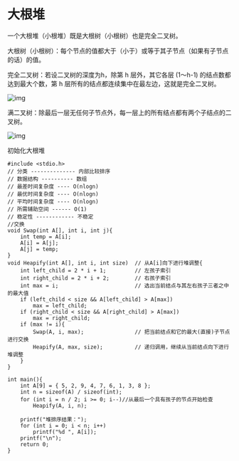 # 大根堆


一个大根堆（小根堆）既是大根树（小根树）也是完全二叉树。

大根树（小根树）：每个节点的值都大于（小于）或等于其子节点（如果有子节点的话）的值。

完全二叉树：若设二叉树的深度为h，除第 h 层外，其它各层 (1～h-1) 的结点数都达到最大个数，第 h 层所有的结点都连续集中在最左边，这就是完全二叉树。

![img](https://imgconvert.csdnimg.cn/aHR0cHM6Ly9nc3MxLmJkc3RhdGljLmNvbS8tdm8zZFNhZ194STRraEdrcG9XSzFIRjZoaHkvYmFpa2UvYzAlM0RiYWlrZTgwJTJDNSUyQzUlMkM4MCUyQzI2L3NpZ249N2VlMzExZDcwOTIzZGQ1NDM1N2VhZjNhYjA2MGQ4YmIvYjE1MWY4MTk4NjE4MzY3YTZmNDQxMjZlMmU3MzhiZDRiMjFjZTViMC5qcGc?x-oss-process=image/format,png)

满二叉树：除最后一层无任何子节点外，每一层上的所有结点都有两个子结点的二叉树。

![img](https://imgconvert.csdnimg.cn/aHR0cHM6Ly9nc3MzLmJkc3RhdGljLmNvbS83UG8zZFNhZ194STRraEdrcG9XSzFIRjZoaHkvYmFpa2UvcyUzRDI1MC9zaWduPTUyNDY0NWM5NzE4OTllNTE3YzhlM2QxMTcyYTZkOTkwLzhhZDRiMzFjODcwMWExOGJlMDZhODQ3Yjk0MmYwNzA4MjgzOGZlMDUuanBn?x-oss-process=image/format,png)

初始化大根堆

```
#include <stdio.h>
// 分类 -------------- 内部比较排序
// 数据结构 ---------- 数组
// 最差时间复杂度 ---- O(nlogn)
// 最优时间复杂度 ---- O(nlogn)
// 平均时间复杂度 ---- O(nlogn)
// 所需辅助空间 ------ O(1)
// 稳定性 ------------ 不稳定
//交换
void Swap(int A[], int i, int j){
	int temp = A[i];
	A[i] = A[j];
	A[j] = temp;
}
void Heapify(int A[], int i, int size)  // 从A[i]向下进行堆调整{
	int left_child = 2 * i + 1;         // 左孩子索引
	int right_child = 2 * i + 2;        // 右孩子索引
	int max = i;                        // 选出当前结点与其左右孩子三者之中的最大值
	if (left_child < size && A[left_child] > A[max])
		max = left_child;
	if (right_child < size && A[right_child] > A[max])
		max = right_child;
	if (max != i){
		Swap(A, i, max);                // 把当前结点和它的最大(直接)子节点进行交换
		Heapify(A, max, size);          // 递归调用，继续从当前结点向下进行堆调整
	}
}

int main(){
	int A[9] = { 5, 2, 9, 4, 7, 6, 1, 3, 8 };
	int n = sizeof(A) / sizeof(int);
	for (int i = n / 2; i >= 0; i--)//从最后一个具有孩子的节点开始检查
		Heapify(A, i, n);

	printf("堆排序结果：");
	for (int i = 0; i < n; i++)	
		printf("%d ", A[i]);
	printf("\n");
	return 0;
}
```